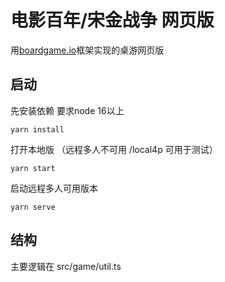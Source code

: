 # 电影百年/宋金战争 网页版

用[boardgame.io](https://boardgame.io)框架实现的桌游网页版

## 启动

先安装依赖 要求node 16以上
```shell
yarn install
```

打开本地版 （远程多人不可用 /local4p 可用于测试）
```shell
yarn start
```

启动远程多人可用版本
```shell
yarn serve
```

## 结构

主要逻辑在 src/game/util.ts